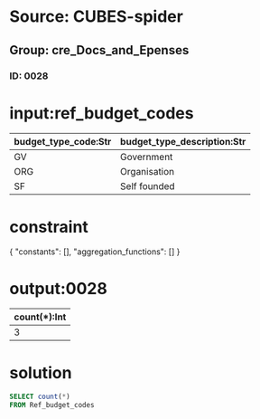 # Source: CUBES-spider
## Group: cre_Docs_and_Epenses
### ID: 0028

# input:ref_budget_codes

| budget_type_code:Str | budget_type_description:Str |
|---|---|
| GV | Government |
| ORG | Organisation |
| SF | Self founded |

# constraint

{
  "constants": [],
  "aggregation_functions": []
}

# output:0028

| count(*):Int |
|---|
| 3 |

# solution

```sql
SELECT count(*)
FROM Ref_budget_codes
```
